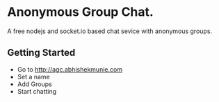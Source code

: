 # Anonymous Group Chat.

A free nodejs and socket.io based chat sevice with anonymous groups.

## Getting Started

* Go to http://agc.abhishekmunie.com
* Set a name
* Add Groups
* Start chatting